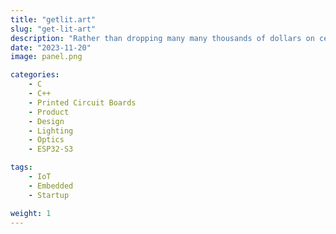 ```yaml
---
title: "getlit.art"
slug: "get-lit-art"
description: "Rather than dropping many many thousands of dollars on certifications for a product that's far from final, I've opted to call it art."
date: "2023-11-20"
image: panel.png

categories:
    - C
    - C++
    - Printed Circuit Boards
    - Product
    - Design
    - Lighting
    - Optics
    - ESP32-S3

tags:
    - IoT
    - Embedded
    - Startup

weight: 1
---
```

